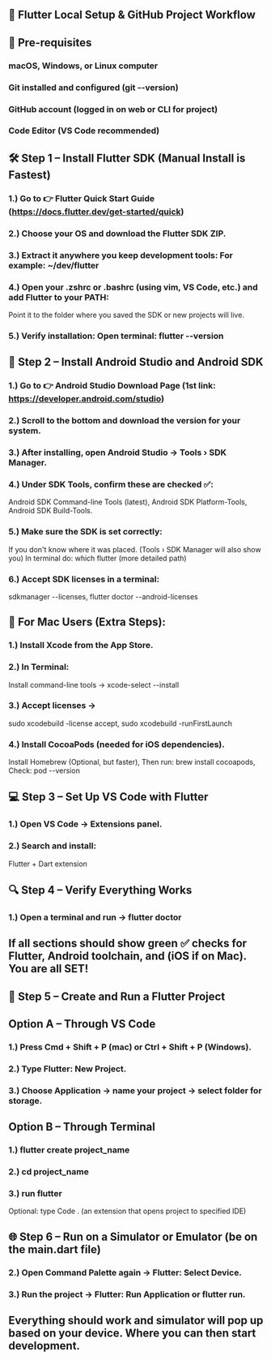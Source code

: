 ## 🚀 Flutter Local Setup & GitHub Project Workflow

## 🧩 Pre-requisites
### macOS, Windows, or Linux computer
### Git installed and configured (git --version)
### GitHub account (logged in on web or CLI for project)
### Code Editor (VS Code recommended)

## 🛠 Step 1 – Install Flutter SDK (Manual Install is Fastest)
### 1.) Go to 👉 Flutter Quick Start Guide (https://docs.flutter.dev/get-started/quick)
### 2.) Choose your OS and download the Flutter SDK ZIP.
### 3.) Extract it anywhere you keep development tools: For example: ~/dev/flutter
### 4.) Open your .zshrc or .bashrc (using vim, VS Code, etc.) and add Flutter to your PATH:
Point it to the folder where you saved the SDK or new projects will live.
### 5.) Verify installation: Open terminal: flutter --version

## 🧱 Step 2 – Install Android Studio and Android SDK
### 1.) Go to 👉 Android Studio Download Page (1st link: https://developer.android.com/studio)
### 2.) Scroll to the bottom and download the version for your system.
### 3.) After installing, open Android Studio → Tools › SDK Manager.

### 4.) Under SDK Tools, confirm these are checked ✅:
Android SDK Command-line Tools (latest),
Android SDK Platform-Tools,
Android SDK Build-Tools.

### 5.) Make sure the SDK is set correctly:
If you don't know where it was placed. (Tools › SDK Manager will also show you)
In terminal do: which flutter (more detailed path)

### 6.) Accept SDK licenses in a terminal:

sdkmanager --licenses,
flutter doctor --android-licenses

## 🍎 For Mac Users (Extra Steps):
### 1.) Install Xcode from the App Store.

### 2.) In Terminal:
Install command-line tools → xcode-select --install

### 3.) Accept licenses →
sudo xcodebuild -license accept,
sudo xcodebuild -runFirstLaunch

### 4.) Install CocoaPods (needed for iOS dependencies).
Install Homebrew (Optional, but faster),
Then run: brew install cocoapods,
Check: pod --version

## 💻 Step 3 – Set Up VS Code with Flutter

### 1.) Open VS Code → Extensions panel.
### 2.) Search and install:
Flutter + Dart extension

## 🔍 Step 4 – Verify Everything Works

### 1.) Open a terminal and run -> flutter doctor

## If all sections should show green ✅ checks for Flutter, Android toolchain, and (iOS if on Mac). You are all SET!

## 🧩 Step 5 – Create and Run a Flutter Project

## Option A – Through VS Code
### 1.) Press Cmd + Shift + P (mac) or Ctrl + Shift + P (Windows).
### 2.) Type Flutter: New Project.
### 3.) Choose Application → name your project → select folder for storage.

## Option B – Through Terminal
### 1.) flutter create project_name
### 2.) cd project_name
### 3.) run flutter
Optional: type Code . (an extension that opens project to specified IDE)

## 🌐 Step 6 – Run on a Simulator or Emulator (be on the main.dart file)
### 2.) Open Command Palette again → Flutter: Select Device.
### 3.) Run the project → Flutter: Run Application or flutter run.

## Everything should work and simulator will pop up based on your device. Where you can then start development.
